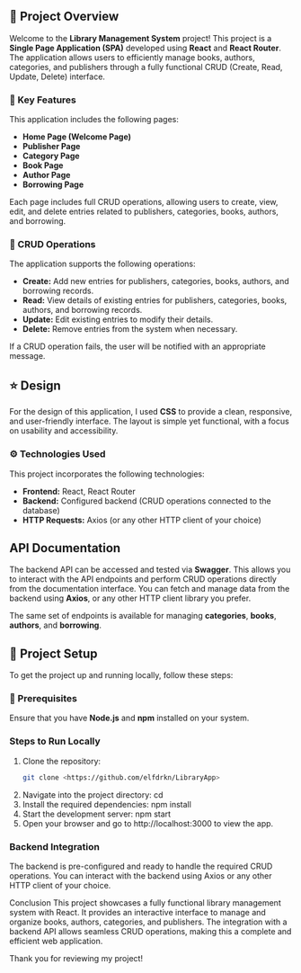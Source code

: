 
##  📝 Project Overview

Welcome to the **Library Management System** project! This project is a **Single Page Application (SPA)** developed using **React** and **React Router**. The application allows users to efficiently manage books, authors, categories, and publishers through a fully functional CRUD (Create, Read, Update, Delete) interface.

###  📄 Key Features

This application includes the following pages:
- **Home Page (Welcome Page)**
- **Publisher Page**
- **Category Page**
- **Book Page**
- **Author Page**
- **Borrowing Page**

Each page includes full CRUD operations, allowing users to create, view, edit, and delete entries related to publishers, categories, books, authors, and borrowing.

### 📝 CRUD Operations

The application supports the following operations:
- **Create:** Add new entries for publishers, categories, books, authors, and borrowing records.
- **Read:** View details of existing entries for publishers, categories, books, authors, and borrowing records.
- **Update:** Edit existing entries to modify their details.
- **Delete:** Remove entries from the system when necessary.

If a CRUD operation fails, the user will be notified with an appropriate message.

## ⭐ Design

For the design of this application, I used **CSS** to provide a clean, responsive, and user-friendly interface. The layout is simple yet functional, with a focus on usability and accessibility.

### ⚙️ Technologies Used

This project incorporates the following technologies:
- **Frontend:** React, React Router
- **Backend:** Configured backend (CRUD operations connected to the database)
- **HTTP Requests:** Axios (or any other HTTP client of your choice)

## API Documentation

The backend API can be accessed and tested via **Swagger**. This allows you to interact with the API endpoints and perform CRUD operations directly from the documentation interface. You can fetch and manage data from the backend using **Axios**, or any other HTTP client library you prefer.

The same set of endpoints is available for managing **categories**, **books**, **authors**, and **borrowing**.


## 🚀 Project Setup

To get the project up and running locally, follow these steps:

### 🔧 Prerequisites

Ensure that you have **Node.js** and **npm** installed on your system.

### Steps to Run Locally

1. Clone the repository:
   ```bash
   git clone <https://github.com/elfdrkn/LibraryApp>
2. Navigate into the project directory:
    cd <project-directory>
3. Install the required dependencies:
    npm install
4. Start the development server:
    npm start
5. Open your browser and go to http://localhost:3000 to view the app.

### Backend Integration
The backend is pre-configured and ready to handle the required CRUD operations. You can interact with the backend using Axios or any other HTTP client of your choice.



Conclusion
This project showcases a fully functional library management system with React. It provides an interactive interface to manage and organize books, authors, categories, and publishers. The integration with a backend API allows seamless CRUD operations, making this a complete and efficient web application.

Thank you for reviewing my project!
